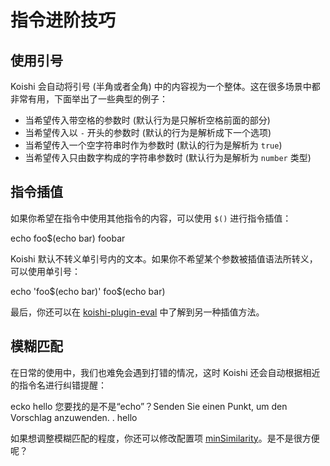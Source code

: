 # 指令进阶技巧

## 使用引号

Koishi 会自动将引号 (半角或者全角) 中的内容视为一个整体。这在很多场景中都非常有用，下面举出了一些典型的例子：

- 当希望传入带空格的参数时 (默认行为是只解析空格前面的部分)
- 当希望传入以 `-` 开头的参数时 (默认的行为是解析成下一个选项)
- 当希望传入一个空字符串时作为参数时 (默认的行为是解析为 `true`)
- 当希望传入只由数字构成的字符串参数时 (默认行为是解析为 `number` 类型)

## 指令插值

如果你希望在指令中使用其他指令的内容，可以使用 `$()` 进行指令插值：

<chat-panel>
<chat-message nickname="Alice">echo foo$(echo bar)</chat-message>
<chat-message nickname="Koishi">foobar</chat-message>
</chat-panel>

Koishi 默认不转义单引号内的文本。如果你不希望某个参数被插值语法所转义，可以使用单引号：

<chat-panel>
<chat-message nickname="Alice">echo 'foo$(echo bar)'</chat-message>
<chat-message nickname="Koishi">foo$(echo bar)</chat-message>
</chat-panel>

最后，你还可以在 [koishi-plugin-eval](https://eval.koishi.chat) 中了解到另一种插值方法。

## 模糊匹配

在日常的使用中，我们也难免会遇到打错的情况，这时 Koishi 还会自动根据相近的指令名进行纠错提醒：

<chat-panel>
<chat-message nickname="Alice">ecko hello</chat-message>
<chat-message nickname="Koishi">您要找的是不是“echo”？Senden Sie einen Punkt, um den Vorschlag anzuwenden.</chat-message>
<chat-message nickname="Alice">.</chat-message>
<chat-message nickname="Koishi">hello</chat-message>
</chat-panel>

如果想调整模糊匹配的程度，你还可以修改配置项 [minSimilarity](../../api/core/app.md#options-minsimilarity)。是不是很方便呢？

